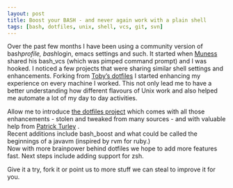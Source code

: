 ```yaml
---
layout: post
title: Boost your BASH - and never again work with a plain shell
tags: [bash, dotfiles, unix, shell, vcs, git, svn]
---
```


Over the past few months I have been using a community version of
bash*profile, bash*login, emacs settings and such. It started when
[Muness](http://github.com/muness) shared his bash\_vcs (which was
pimped command prompt) and I was hooked. I noticed a few projects that
were sharing similar shell settings and enhancements. Forking from
[Toby’s dotfiles](http://github.com/ttripp/dotfiles) I started enhancing
my experience on every machine I worked. This not only lead me to have a
better understanding how different flavours of Unix work and also helped
me automate a lot of my day to day activities.

Allow me to introduce [the dotfiles
project](http://github.com/betarelease/dotfiles) which comes with all
those enhancements - stolen and tweaked from many sources - and with
valuable help from [Patrick Turley](http://github.com/pturley) . \
Recent additions include bash\_boost and what could be called the
beginnings of a javavm (inspired by rvm for ruby.)\
Now with more brainpower behind dotfiles we hope to add more features
fast. Next steps include adding support for zsh.

Give it a try, fork it or point us to more stuff we can steal to improve
it for you.
